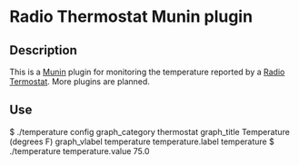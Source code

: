 # Radio Thermostat Munin plugin

## Description

This is a [Munin](http://munin-monitoring.org/) plugin for monitoring
the temperature reported by a [Radio
Termostat](http://radiothermostat.com/). More plugins are planned.

## Use

   $ ./temperature config
   graph_category thermostat
   graph_title Temperature (degrees F)
   graph_vlabel temperature
   temperature.label temperature
   $ ./temperature
   temperature.value 75.0
